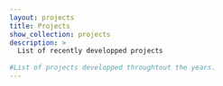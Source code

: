 ```yaml
---
layout: projects
title: Projects
show_collection: projects
description: >
  List of recently developped projects
  
#List of projects developped throughtout the years.
---
```

